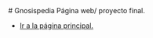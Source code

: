 <link rel="stylesheet" href="/root/assets/styles/estilos.css">
# Gnosispedia
Página web/ proyecto final.
<ul>
<li><a class="resaltado" href="index.html">Ir a la página principal.</a></li>
</ul>
